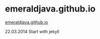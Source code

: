 emeraldjava.github.io
=====================

[emeraldjava.github.io](emeraldjava.github.io)

22.03.2014 Start with jekyll
